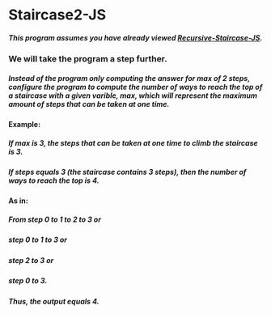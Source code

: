 # Staircase2-JS

##### This program assumes you have already viewed [Recursive-Staircase-JS](https://github.com/Amjad-H-Ali/Recursive-Staircase).

### We will take the program a step further.

#####  Instead of the program only computing the answer for max of 2 steps, configure the program to compute the number of ways to reach the top of a staircase with a given varible, _max_, which will represent the maximum amount of steps that can be taken at one time.

#### Example:

##### If _max_ is _3_, the steps that can be taken at one time to climb the staircase is _3_.

##### If _steps_ equals 3 (the staircase contains 3 steps), then the number of ways to reach the top is 4.

#### As in:

##### From step 0 to 1 to 2 to 3 or

##### step 0 to 1 to 3 or

##### step 2 to 3 or 

##### step 0 to 3.

##### Thus, the output equals 4.
